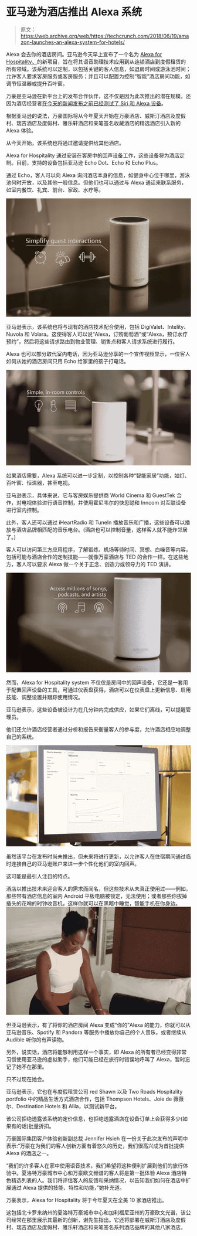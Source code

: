 # 亚马逊为酒店推出 Alexa 系统 

> 原文：<https://web.archive.org/web/https://techcrunch.com/2018/06/19/amazon-launches-an-alexa-system-for-hotels/>

Alexa 会去你的酒店房间。亚马逊今天早上宣布了一个名为 [Alexa for Hospitality、](https://web.archive.org/web/20230217015850/http://www.amazon.com/alexaforhospitality)的新项目，旨在将其语音助理技术应用到从连锁酒店到度假租赁的所有领域。该系统可以定制，以包括关键的客人信息，如退房时间或游泳池时间；允许客人要求客房服务或客房服务；并且可以配置为控制“智能”酒店房间功能，如调节恒温器或提升百叶窗。

万豪是亚马逊在新平台上的发布合作伙伴，这不仅是因为此次推出的潜在规模，还因为酒店经营者[在今天的新闻发布之前已经测试了 Siri 和 Alexa 设备](https://web.archive.org/web/20230217015850/https://www.cultofmac.com/472911/siri-alexa-battling-voice-marriott-hotels/)。

根据亚马逊的说法，万豪国际将从今年夏天开始在万豪酒店、威斯汀酒店及度假村、瑞吉酒店及度假村、雅乐轩酒店和亲笔签名收藏酒店的精选酒店引入新的 Alexa 体验。

从今天开始，该系统也将通过邀请提供给其他酒店。

Alexa for Hospitality 通过安装在客房中的回声设备工作，这些设备将为酒店定制。目前，支持的设备包括亚马逊 Echo Dot、Echo 和 Echo Plus。

通过 Echo，客人可以向 Alexa 询问酒店本身的信息，如健身中心位于哪里，游泳池何时开放，以及其他一般信息。但他们也可以通过与 Alexa 通话来联系服务，如室内餐饮、礼宾、前台、家政、水疗等。

![](img/c2d35727a1f1bf1e4c1fab7f8d427438.png)

亚马逊表示，该系统也将与现有的酒店技术配合使用，包括 DigiValet、Intelity、Nuvola 和 Volara。这使得客人可以说“Alexa，订购葡萄酒”或“Alexa，预订水疗预约”，然后将这些请求路由到物业管理、销售点和客人请求系统进行履行。

Alexa 也可以部分取代室内电话，因为亚马逊分享的一个宣传视频显示，一位客人如何从她的酒店房间只用 Echo 给家里的孩子打电话。

![](img/88fd497c372f9d882511ea35239af721.png)

如果酒店需要，Alexa 系统可以进一步定制，以控制各种“智能家居”功能，如灯、百叶窗、恒温器，甚至电视。

亚马逊表示，具体来说，它与客房娱乐提供商 World Cinema 和 GuestTek 合作，对电视体验进行语音控制，并使用霍尼韦尔的快思聪和 Inncom 对互联设备进行室内控制。

此外，客人还可以通过 iHeartRadio 和 TuneIn 播放音乐和广播，这些设备可以播放与酒店品牌相匹配的音乐电台。(酒店也可以控制音量，这样客人就不能炸邻居了。)

客人可以访问第三方应用程序，了解锻炼、机场等待时间、冥想、白噪音等内容，包括可能与酒店合作的定制技能——就像万豪酒店与 TED 的合作一样。在这些地方，客人可以要求 Alexa 做一个关于正念、创造力或领导力的 TED 演讲。

![](img/6a4eddd3bf5262af49db71c2cde70e42.png)

然而，Alexa for Hospitality system 不仅仅是房间中的回声设备，它还是一套用于配置回声设备的工具，可通过仪表盘获得，酒店可以在仪表盘上更新信息、启用技能、调整设置并跟踪使用情况。

亚马逊表示，这些设备被设计为在几分钟内完成供应，如果它们离线，可以提醒管理员。

他们还允许酒店经营者通过分析和报告来衡量客人的参与度，允许酒店相应地调整自己的系统。

![](img/5552ac05530888cff1cb391f8abda8b7.png)

虽然该平台在发布时尚未推出，但未来将进行更新，以允许客人在住宿期间通过临时连接自己的亚马逊账户来进一步个性化他们的室内回声。

这可能是最引人注目的特点。

酒店以推出技术来迎合客人的需求而闻名，但这些技术从未真正使用过——例如，那些带有酒店信息的室内 Android 平板电脑被锁定，无法使用；或者那些你拔掉插头的花哨的时钟收音机，这样你就可以在黑暗中睡觉，智能手机在你身边。![](img/3790289c38be1082116d72d190aef95e.png)

但亚马逊表示，有了将你的酒店房间 Alexa 变成“你的”Alexa 的能力，你就可以从亚马逊音乐、Spotify 和 Pandora 等服务中播放你自己的个人音乐，或者继续从 Audible 听你的有声读物。

另外，说实话，酒店将能够利用这样一个事实，即 Alexa 的所有者已经变得非常习惯使用亚马逊的虚拟助手，他们可能已经在旅行时错误地呼叫了 Alexa，暂时忘记了她不在那里。

只不过现在她会。

亚马逊表示，它也在与度假租赁公司 red Shawn 以及 Two Roads Hospitality portfolio 中的精品生活方式酒店合作，包括 Thompson Hotels、Joie de 薇薇尔、Destination Hotels 和 Alila，以测试新平台。

该公司拒绝透露该系统的定价信息，也拒绝透露酒店在设备订单上会获得多少(如果有的话)批量折扣。

万豪国际集团客户体验创新副总裁 Jennifer Hsieh 在一份关于此次发布的声明中表示:“万豪在为我们的客人创新方面有着悠久的历史，我们很高兴成为首批提供 Alexa 的酒店之一。

“我们的许多客人在家中使用语音技术，我们希望将这种便利扩展到他们的旅行体验中。夏洛特万豪城市中心和万豪欧文频谱的客人将是第一批体验 Alexa 酒店特色精选列表的人。我们将评估客人的反馈和采纳情况，以告知我们如何在酒店中扩展通过 Alexa 提供的技能、特性和功能，”她补充道。

万豪表示，Alexa for Hospitality 将于今年夏天在全美 10 家酒店推出。

这包括北卡罗来纳州的夏洛特万豪城市中心和加利福尼亚州的万豪欧文光谱，该公司经常在那里展示其最新的创新，谢先生指出。它还将部署在威斯汀酒店及度假村、瑞吉酒店及度假村、雅乐轩酒店和亲笔签名系列酒店品牌的其他八家酒店。